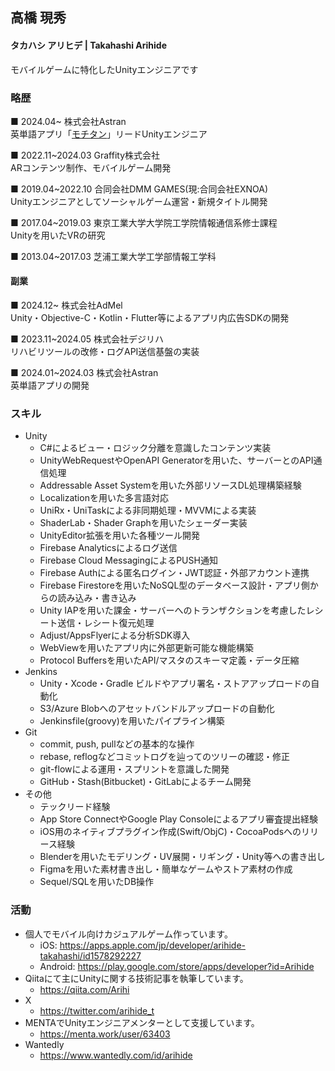 ## 高橋 現秀
#### タカハシ アリヒデ | Takahashi Arihide
モバイルゲームに特化したUnityエンジニアです

### 略歴
■ 2024.04~ 株式会社Astran\
英単語アプリ「[モチタン](https://astran.jp/motitan/)」リードUnityエンジニア

■ 2022.11~2024.03 Graffity株式会社\
ARコンテンツ制作、モバイルゲーム開発

■ 2019.04~2022.10 合同会社DMM GAMES(現:合同会社EXNOA)\
Unityエンジニアとしてソーシャルゲーム運営・新規タイトル開発

■ 2017.04~2019.03 東京工業大学大学院工学院情報通信系修士課程\
Unityを用いたVRの研究

■ 2013.04~2017.03 芝浦工業大学工学部情報工学科

#### 副業
 ■ 2024.12~ 株式会社AdMel\
 Unity・Objective-C・Kotlin・Flutter等によるアプリ内広告SDKの開発
 
 ■ 2023.11~2024.05 株式会社デジリハ\
 リハビリツールの改修・ログAPI送信基盤の実装
 
 ■ 2024.01~2024.03 株式会社Astran\
 英単語アプリの開発


### スキル
* Unity
  * C#によるビュー・ロジック分離を意識したコンテンツ実装
  * UnityWebRequestやOpenAPI Generatorを用いた、サーバーとのAPI通信処理
  * Addressable Asset Systemを用いた外部リソースDL処理構築経験
  * Localizationを用いた多言語対応
  * UniRx・UniTaskによる非同期処理・MVVMによる実装
  * ShaderLab・Shader Graphを用いたシェーダー実装
  * UnityEditor拡張を用いた各種ツール開発
  * Firebase Analyticsによるログ送信
  * Firebase Cloud MessagingによるPUSH通知
  * Firebase Authによる匿名ログイン・JWT認証・外部アカウント連携
  * Firebase Firestoreを用いたNoSQL型のデータベース設計・アプリ側からの読み込み・書き込み
  * Unity IAPを用いた課金・サーバーへのトランザクションを考慮したレシート送信・レシート復元処理
  * Adjust/AppsFlyerによる分析SDK導入
  * WebViewを用いたアプリ内に外部更新可能な機能構築
  * Protocol Buffersを用いたAPI/マスタのスキーマ定義・データ圧縮
* Jenkins
  * Unity・Xcode・Gradle ビルドやアプリ署名・ストアアップロードの自動化
  * S3/Azure Blobへのアセットバンドルアップロードの自動化
  * Jenkinsfile(groovy)を用いたパイプライン構築
* Git
  * commit, push, pullなどの基本的な操作
  * rebase, reflogなどコミットログを辿ってのツリーの確認・修正
  * git-flowによる運用・スプリントを意識した開発
  * GitHub・Stash(Bitbucket)・GitLabによるチーム開発
* その他
  * テックリード経験
  * App Store ConnectやGoogle Play Consoleによるアプリ審査提出経験
  * iOS用のネイティブプラグイン作成(Swift/ObjC)・CocoaPodsへのリリース経験
  * Blenderを用いたモデリング・UV展開・リギング・Unity等への書き出し
  * Figmaを用いた素材書き出し・簡単なゲームやストア素材の作成
  * Sequel/SQLを用いたDB操作

### 活動

* 個人でモバイル向けカジュアルゲーム作っています。
  * iOS:        https://apps.apple.com/jp/developer/arihide-takahashi/id1578292227
  * Android:    https://play.google.com/store/apps/developer?id=Arihide
* Qiitaにて主にUnityに関する技術記事を執筆しています。
  * https://qiita.com/Arihi
* X
  * https://twitter.com/arihide_t
* MENTAでUnityエンジニアメンターとして支援しています。
  * https://menta.work/user/63403 
* Wantedly
  * https://www.wantedly.com/id/arihide
